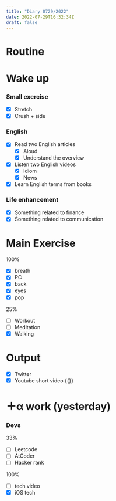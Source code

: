 ```yaml
---
title: "Diary 0729/2022"  
date: 2022-07-29T16:32:34Z
draft: false
---
```


# Routine

# Wake up

### Small exercise

- [x]  Stretch
- [x]  Crush + side

### English

- [x]  Read two English articles
    - [x]  Aloud
    - [x]  Understand the overview
- [x]  Listen two English videos
    - [x]  Idiom
    - [x]  News
- [x]  Learn English terms from books

### Life enhancement

- [x]  Something related to finance
- [x]  Something related to communication

# Main Exercise

100%

- [x]  breath
- [x]  PC
- [x]  back
- [x]  eyes
- [x]  pop

25%

- [ ]  Workout
- [ ]  Meditation
- [x]  Walking

# Output

- [x]  Twitter
- [x]  Youtube short video {{<youtube A1ie8AnNYYw>}}

# ＋α work (yesterday)

### Devs

33%

- [ ]  Leetcode
- [ ]  AtCoder
- [ ]  Hacker rank

100%

- [ ]  tech video
- [x]  iOS tech